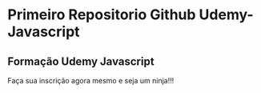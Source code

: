 # Primeiro Repositorio Github Udemy-Javascript
## Formação Udemy Javascript

Faça sua inscrição agora mesmo e seja um ninja!!!
